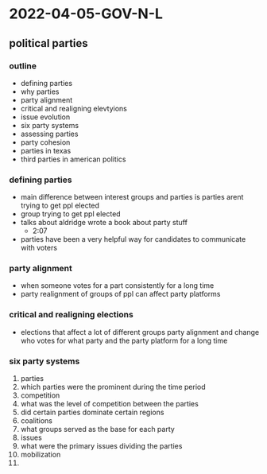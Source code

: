 # 2022-04-05-GOV-N-L
## political parties
<!-- 1-->
### outline
- defining parties
- why parties
- party alignment
- critical and realigning elevtyions
- issue evolution
- six party systems
- assessing parties
- party cohesion
- parties in texas
- third parties in american politics

### defining parties
- main difference between interest groups and parties is parties arent trying to get ppl elected
- group trying to get ppl elected
- talks about aldridge wrote a book about party stuff
  - 2:07
- parties have been a very helpful way for candidates to communicate with voters

### party alignment
- when someone votes for a part consistently for a long time
- party realignment of groups of ppl can affect party platforms

### critical and realigning elections
- elections that affect a lot of different groups party alignment and change who votes for what party and the party platform for a long time

### six party systems
1. parties
  1. which parties were the prominent during the time period
2. competition
  1. what was the level of competition between the parties
  2. did certain parties dominate certain regions
3. coalitions
  1. what groups served as the base for each party
4. issues
  1. what were the primary issues dividing the parties
5. mobilization
  1.
